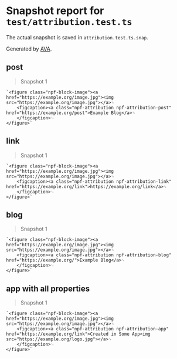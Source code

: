# Snapshot report for `test/attribution.test.ts`

The actual snapshot is saved in `attribution.test.ts.snap`.

Generated by [AVA](https://avajs.dev).

## post

> Snapshot 1

    `<figure class="npf-block-image"><a href="https://example.org/image.jpg"><img src="https://example.org/image.jpg"></a>␊
        <figcaption><a class="npf-attribution npf-attribution-post" href="https://example.org/post">Example Blog</a>␊
        </figcaption>␊
    </figure>`

## link

> Snapshot 1

    `<figure class="npf-block-image"><a href="https://example.org/image.jpg"><img src="https://example.org/image.jpg"></a>␊
        <figcaption><a class="npf-attribution npf-attribution-link" href="https://example.org/link">https://example.org/link</a>␊
        </figcaption>␊
    </figure>`

## blog

> Snapshot 1

    `<figure class="npf-block-image"><a href="https://example.org/image.jpg"><img src="https://example.org/image.jpg"></a>␊
        <figcaption><a class="npf-attribution npf-attribution-blog" href="https://example.org/">Example Blog</a>␊
        </figcaption>␊
    </figure>`

## app with all properties

> Snapshot 1

    `<figure class="npf-block-image"><a href="https://example.org/image.jpg"><img src="https://example.org/image.jpg"></a>␊
        <figcaption><a class="npf-attribution npf-attribution-app" href="https://example.org/link">Created in Some App<img src="https://example.org/logo.jpg"></a>␊
        </figcaption>␊
    </figure>`

